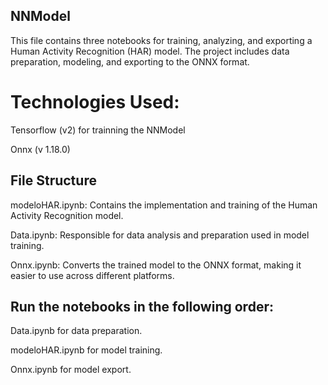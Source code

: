 ## **NNModel**
This file contains three notebooks for training, analyzing, and exporting a Human Activity Recognition (HAR) model. The project includes data preparation, modeling, and exporting to the ONNX format. 

# Technologies Used:
Tensorflow (v2) for trainning the NNModel

Onnx (v 1.18.0) 

## **File Structure**

modeloHAR.ipynb: Contains the implementation and training of the Human Activity Recognition model.

Data.ipynb: Responsible for data analysis and preparation used in model training.

Onnx.ipynb: Converts the trained model to the ONNX format, making it easier to use across different platforms.



## **Run the notebooks in the following order:**

Data.ipynb for data preparation.

modeloHAR.ipynb for model training.

Onnx.ipynb for model export.
